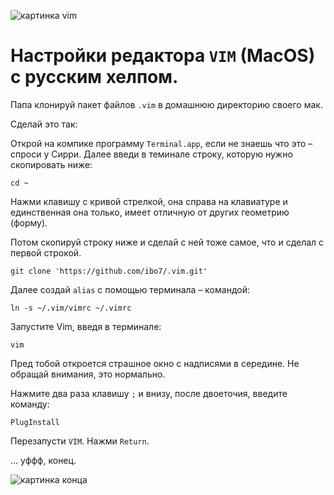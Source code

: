 ![картинка vim](https://1.bp.blogspot.com/-nwxAcbTfezM/XfuG_btqgxI/AAAAAAAAEts/6Ct0ZJSndQMKXt1yn_HBT_edkGPPXUthQCK4BGAYYCw/s640/FullSizeRender-781384.jpg)

# Настройки редактора `VIM` (MacOS) с русским хелпом.

Папа клонируй пакет файлов `.vim` в домашнюю директорию своего мак.

Сделай это так: 

Открой на компике программу `Terminal.app`, если не знаешь что это – спроси у
Сирри. Далее введи в теминале строку, которую нужно скопировать ниже:

```shell
cd ~
```

Нажми клавишу с кривой стрелкой, она справа на клавиатуре и единственная она
только, имеет отличную от
других геометрию (форму).

Потом скопируй строку ниже и сделай с ней тоже самое, что и сделал с первой
строкой.
        
```shel
git clone 'https://github.com/ibo7/.vim.git'
```

Далее создай `alias` с помощью терминала – командой: 

```shel
ln -s ~/.vim/vimrc ~/.vimrc
```

Запустите Vim, введя в терминале:

```shell 
vim
```

Пред тобой откроется страшное окно с надписями в середине. Не обращай внимания,
это нормально.

Нажмите два раза клавишу ` ; ` и внизу, после двоеточия, введите команду:

```shell
PlugInstall
```

Перезапусти `VIM`. Нажми `Return`.

… уффф, конец.

![картинка
конца](https://2.bp.blogspot.com/-adiAk1fYThI/XfurLogWmAI/AAAAAAAAEuE/31wTTMAXuF8txWEjGBLXoNGZKAZerF-mQCK4BGAYYCw/s320/FullSizeRender-745973.jpg)

